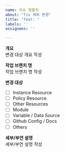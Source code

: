 ```yaml
---
name: 이슈 템플릿
about: "fix 제외 변경"
title: "feat: "
labels: ''
assignees: ''

---
```


**개요**  
변경 대상 개요 작성

**작업 브랜치 명**  
작업 브랜치 명 작성

**변경 대상**
- [ ] Instance Resource
- [ ] Policy Resource
- [ ] Other Resources
- [ ] Module
- [ ] Variable / Data Source
- [ ] Github Config / Docs
- [ ] Others

**세부/부연 설명**  
세부/부연 설명 작성
